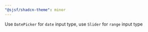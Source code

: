 ```yaml
---
"@sjsf/shadcn-theme": minor
---
```


Use `DatePicker` for `date` input type, use `Slider` for `range` input type
